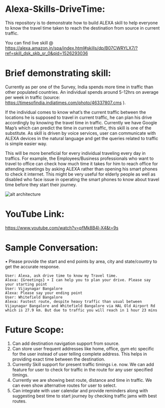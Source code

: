 # Alexa-Skills-DriveTime:
  This repository is to demonstrate how to build ALEXA skill to help everyone to know the travel time taken to reach the destination from source in current traffic.
  
  You can find live skill @ https://alexa.amazon.in/spa/index.html#skills/dp/B07CWRYLX7/?ref=skill_dsk_skb_sr_0&qid=1526293036
  
# Brief demonstrating skill: 
  Currently as per one of the Survey, India spends more time in traffic than other populated countries. An individual spends around 5-12hrs on average per week in traffic (source: https://timesofindia.indiatimes.com/photo/46337807.cms ).

  If the individual comes to know what’s the current traffic between the locations he is supposed to travel in current traffic, he can plan his drive accordingly by knowing the travel time in traffic. Currently we have Google Map’s which can predict the time in current traffic, this skill is one of the substitute. As skill is driven by voice services, user can communicate with
ALEXA devices in the natural language and get the queries related to traffic is simple easier way.

  This will be more beneficial for every individual traveling every day in traffics. For example, the Employees/Business professionals who want to travel to office can check how much time it takes for him to reach office for attending meetings by asking ALEXA rather than opening his smart phones to check it internet. This might be very useful for elderly people as well as disabled who face issue in operating the smart phones to know about travel time before they start their journey.

![alt architecture](https://raw.githubusercontent.com/SuneetPatil/Alexa-Skills-DriveTime/master/architecture/architectureImg.jpg) 

# YouTube Link: 
  https://www.youtube.com/watch?v=pfMk8B4l-X4&t=9s 

# Sample Conversation:
 •	Please provide the start and end points by area, city and state/country to get the accurate response.
 
    User: Alexa, ask drive time to know my Travel time.
    Alexa: {Greetings} + I can help you to plan your drive. Please say your starting point
    User: Vijaynagar Bangalore
    Alexa: Please say your ending point
    User: Whitefield Bangalore
    Alexa: Fastest route, despite heavy traffic than usual between Vijaynagar Bangalore and Whitefield Bangalore via HAL Old Airport Rd which is 27.9 km. But due to traffic you will reach in 1 hour 23 mins
  
# Future Scope:
  1. Can add destination navigation support from source.
  2. Can store user frequent addresses like home, office, gym etc specific for the user instead of user telling complete address. This helps in providing exact time between the destination.
  3. Currently Skill support for present traffic timings i.e. now. We can add feature for user to check for traffic in the route for any user specified timings.
 4. Currently we are showing best route, distance and time in traffic. We can even show alternative routes for user to select.
 5. Can integrate with user calendar and provide reminders along with suggesting best time to start journey by checking traffic jams with best routes.

